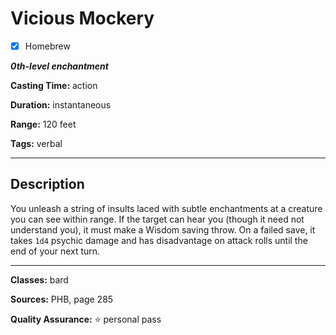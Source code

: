 # Vicious Mockery

- [x] Homebrew

***0th-level enchantment***

**Casting Time:** action

**Duration:** instantaneous

**Range:** 120 feet

**Tags:** verbal

---

## Description
You unleash a string of insults laced with subtle enchantments at a creature you can see within range.
If the target can hear you (though it need not understand you), it must make a Wisdom saving throw.
On a failed save, it takes `1d4` psychic damage and has disadvantage on attack rolls until the end of your next turn.

---

**Classes:** bard

**Sources:** PHB, page 285

**Quality Assurance:** :star: personal pass
